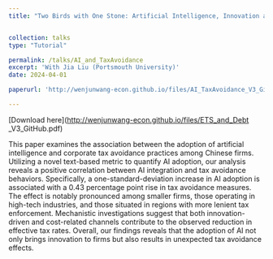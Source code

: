 ```yaml
---
title: "Two Birds with One Stone: Artificial Intelligence, Innovation and Corporate Tax Avoidance"


collection: talks
type: "Tutorial"

permalink: /talks/AI_and_TaxAvoidance
excerpt: 'With Jia Liu (Portsmouth University)'
date: 2024-04-01

paperurl: 'http://wenjunwang-econ.github.io/files/AI_TaxAvoidance_V3_GitHub.pdf'

---
```

[Download here](http://wenjunwang-econ.github.io/files/ETS_and_Debt _V3_GitHub.pdf)

This paper examines the association between the adoption of artificial intelligence and corporate tax avoidance practices among Chinese firms. Utilizing a novel text-based
metric to quantify AI adoption, our analysis reveals a positive correlation between AI integration and tax avoidance behaviors. Specifically, a one-standard-deviation
increase in AI adoption is associated with a 0.43 percentage point rise in tax avoidance measures. The effect is notably pronounced among smaller firms, those
operating in high-tech industries, and those situated in regions with more lenient tax enforcement. Mechanistic investigations suggest that both innovation-driven and
cost-related channels contribute to the observed reduction in effective tax rates. Overall, our findings reveals that the adoption of AI not only brings innovation to
firms but also results in unexpected tax avoidance effects.

